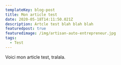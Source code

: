 ```yaml
---
templateKey: blog-post
title: Mon article test
date: 2020-05-18T14:11:50.021Z
description: Artcle test blah blah blah
featuredpost: true
featuredimage: /img/artisan-auto-entrepreneur.jpg
tags:
  - Test
---
```

Voici mon article test, tralala.